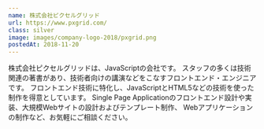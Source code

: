 ```yaml
---
name: 株式会社ピクセルグリッド
url: https://www.pxgrid.com/
class: silver
image: images/company-logo-2018/pxgrid.png
postedAt: 2018-11-20
---
```


株式会社ピクセルグリッドは、JavaScriptの会社です。 スタッフの多くは技術関連の著書があり、技術者向けの講演などをこなすフロントエンド・エンジニアです。 フロントエンド技術に特化し、JavaScriptとHTML5などの技術を使った制作を得意としています。 Single Page Applicationのフロントエンド設計や実装、大規模Webサイトの設計およびテンプレート制作、 Webアプリケーションの制作など、お気軽にご相談ください。
